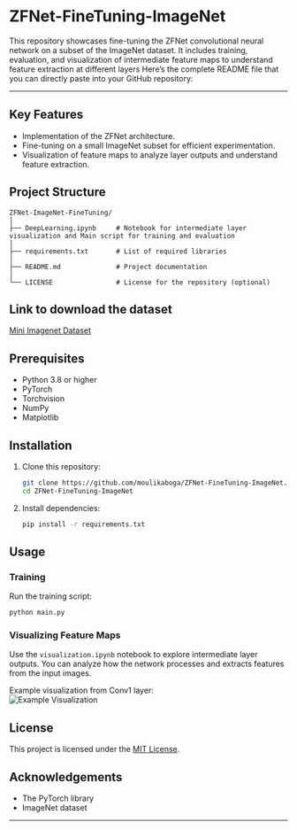 # ZFNet-FineTuning-ImageNet
This repository showcases fine-tuning the ZFNet convolutional neural network on a subset of the ImageNet dataset. It includes training, evaluation, and visualization of intermediate feature maps to understand feature extraction at different layers
Here’s the complete README file that you can directly paste into your GitHub repository:

---

## Key Features
- Implementation of the ZFNet architecture.
- Fine-tuning on a small ImageNet subset for efficient experimentation.
- Visualization of feature maps to analyze layer outputs and understand feature extraction.

## Project Structure
```
ZFNet-ImageNet-FineTuning/
│
├── DeepLearning.ipynb     # Notebook for intermediate layer visualization and Main script for training and evaluation
│
├── requirements.txt       # List of required libraries
│
├── README.md              # Project documentation
│
└── LICENSE                # License for the repository (optional)
```

## Link to download the dataset
[Mini Imagenet Dataset](https://s3.amazonaws.com/fast-ai-imageclas/imagenette2.tgz)

## Prerequisites
- Python 3.8 or higher
- PyTorch
- Torchvision
- NumPy
- Matplotlib

## Installation
1. Clone this repository:
   ```bash
   git clone https://github.com/moulikaboga/ZFNet-FineTuning-ImageNet.git
   cd ZFNet-FineTuning-ImageNet
   ```

2. Install dependencies:
   ```bash
   pip install -r requirements.txt
   ```

## Usage
### Training
Run the training script:
```bash
python main.py
```

### Visualizing Feature Maps
Use the `visualization.ipynb` notebook to explore intermediate layer outputs. You can analyze how the network processes and extracts features from the input images.
 

Example visualization from Conv1 layer:  
![Example Visualization](path/to/example-visualization.png)

## License
This project is licensed under the [MIT License](LICENSE).

## Acknowledgements
- The PyTorch library
- ImageNet dataset

---
